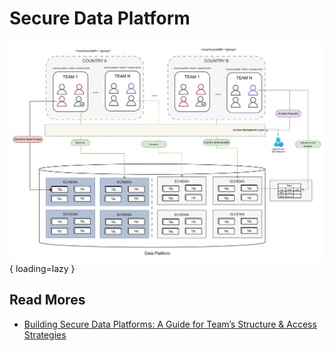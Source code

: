 # Secure Data Platform

![Secure Data Platform](./img/secure-data-platform.png){ loading=lazy }



## Read Mores

- [Building Secure Data Platforms: A Guide for Team’s Structure & Access Strategies](https://blog.det.life/building-secure-data-platforms-a-guide-for-teams-structure-access-strategies-d25fd54eac16)

